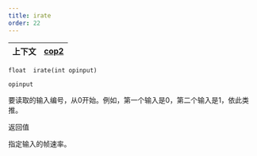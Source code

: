 ```yaml
---
title: irate
order: 22
---
```


| 上下文 | [cop2](../contexts/cop2.html) |
| --- | --- |

`float  irate(int opinput)`

`opinput`

要读取的输入编号，从0开始。例如，第一个输入是0，第二个输入是1，依此类推。

返回值

指定输入的帧速率。
